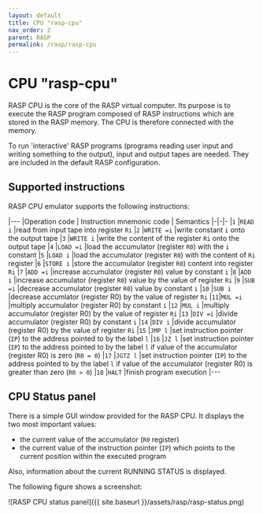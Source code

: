 ```yaml
---
layout: default
title: CPU "rasp-cpu"
nav_order: 2
parent: RASP
permalink: /rasp/rasp-cpu
---
```


# CPU "rasp-cpu"

RASP CPU is the core of the RASP virtual computer. Its purpose is to execute the RASP program composed of RASP instructions which are stored in the RASP memory. The CPU is therefore connected with the memory. 

To run 'interactive' RASP programs (programs reading user input and writing something to the output), input and output tapes are needed. They are included in the default RASP configuration.

## Supported instructions

RASP CPU emulator supports the following instructions:

|---
|Operation code | Instruction mnemonic code | Semantics
|-|-|-
|`1` |`READ i` |read from input tape into register `Ri`
|`2` |`WRITE =i` |write constant `i` onto the output tape
|`3` |`WRITE i` |write the content of the register `Ri` onto the output tape
|`4` |`LOAD =i` |load the accumulator (register `R0`) with the `i` constant
|`5` |`LOAD i` |load the accumulator (register `R0`) with the content of `Ri` register
|`6` |`STORE i` |store the accumulator (register `R0`) content into register `Ri`
|`7` |`ADD =i` |increase accumulator (register `R0`) value by constant `i`
|`8` |`ADD i` |increase accumulator (register `R0`) value by the value of register `Ri`
|`9` |`SUB =i` |decrease accumulator (register `R0`) value by constant `i`
|`10` |`SUB i` |decrease accumlator (register R0) by the value of register `Ri`
|`11`|`MUL =i` |multiply accumulator (register R0) by constant `i`
|`12` |`MUL i` |multiply accumulator (register R0) by the value of register `Ri`
|`13` |`DIV =i` |divide accumulator (register R0) by constant `i`
|`14` |`DIV i` |divide accumulator (register R0) by the value of register `Ri`
|`15` |`JMP l` |set instruction pointer (`IP`) to the address pointed to by the label `l`
|`16` |`JZ l` |set instruction pointer (`IP`) to the address pointed to by the label `l` if value of the accumulator (register R0) is zero (`R0 = 0`)
|`17` |`JGTZ l` |set instruction pointer (`IP`) to the address pointed to by the label `l` if value of the accumulator (register R0) is greater than zero (`R0 > 0`)
|`18` |`HALT` |finish program execution
|---

## CPU Status panel

There is a simple GUI window provided for the RASP CPU. It displays the two most important values: 

- the current value of the accumulator (`R0` register)
- the current value of the instruction pointer (`IP`) which points to the current position within the executed program 

Also, information about the current RUNNING STATUS is displayed.

The following figure shows a screenshot:

![RASP CPU status panel]({{ site.baseurl }}/assets/rasp/rasp-status.png)
